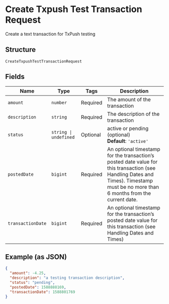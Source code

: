 
# Create Txpush Test Transaction Request

Create a text transaction for TxPush testing

## Structure

`CreateTxpushTestTransactionRequest`

## Fields

| Name | Type | Tags | Description |
|  --- | --- | --- | --- |
| `amount` | `number` | Required | The amount of the transaction |
| `description` | `string` | Required | The description of the transaction |
| `status` | `string \| undefined` | Optional | active or pending (optional)<br>**Default**: `'active'` |
| `postedDate` | `bigint` | Required | An optional timestamp for the transaction’s posted date value for this transaction (see Handling Dates and Times). Timestamp must be no more than 6 months from the current date. |
| `transactionDate` | `bigint` | Required | An optional timestamp for the transaction’s posted date value for this transaction (see Handling Dates and Times) |

## Example (as JSON)

```json
{
  "amount": -4.25,
  "description": "a testing transaction description",
  "status": "pending",
  "postedDate": 1588888169,
  "transactionDate": 1588801769
}
```

